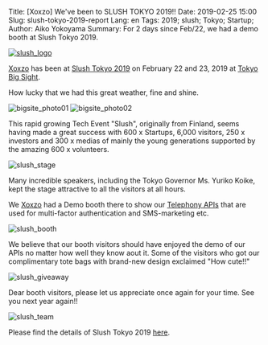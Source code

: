 Title: [Xoxzo] We've been to SLUSH TOKYO 2019!!
Date: 2019-02-25 15:00
Slug: slush-tokyo-2019-report
Lang: en
Tags: 2019; slush; Tokyo; Startup;
Author: Aiko Yokoyama
Summary: For 2 days since Feb/22, we had a demo booth at Slush Tokyo 2019.

[![slush_logo](/images/slush_logo.png)](https://tokyo.slush.org/)

[Xoxzo](https://info.xoxzo.com/en/) has been at [Slush Tokyo 2019](https://tokyo.slush.org/)
on February 22 and 23, 2019 at [Tokyo Big Sight](http://www.bigsight.jp/english/).

How lucky that we had this great weather, fine and shine.

![bigsite_photo01](/images/ariake_01.jpg)
![bigsite_photo02](/images/ariake_02.jpg)

This rapid growing Tech Event "Slush", originally from Finland, seems having made a great success with 
600 x Startups, 6,000 visitors, 250 x investors and 300 x medias of mainly the young generations
supported by the amazing 600 x volunteers.

![slush_stage](/images/slush_stage.jpg)

Many incredible speakers, including the Tokyo Governor Ms. Yuriko Koike, 
kept the stage attractive to all the visitors at all hours.

We [Xoxzo](https://info.xoxzo.com/ja/) had a Demo booth there to show our
[Telephony APIs](https://www.xoxzo.com/ja/) that are used for multi-factor authentication
and SMS-marketing etc.

![slush_booth](/images/slush_booth.jpg)

We believe that our booth visitors should have enjoyed the demo of our APIs
no matter how well they know aout it. Some of the visitors who got our complimentary tote bags
with brand-new design exclaimed "How cute!!"

![slush_giveaway](/images/slush_giveaway.jpg)

Dear booth visitors, please let us appreciate once again for your time.
See you next year again!!

![slush_team](/images/slush_team.jpg)

Please find the details of Slush Tokyo 2019 [here](https://tokyo.slush.org/).
